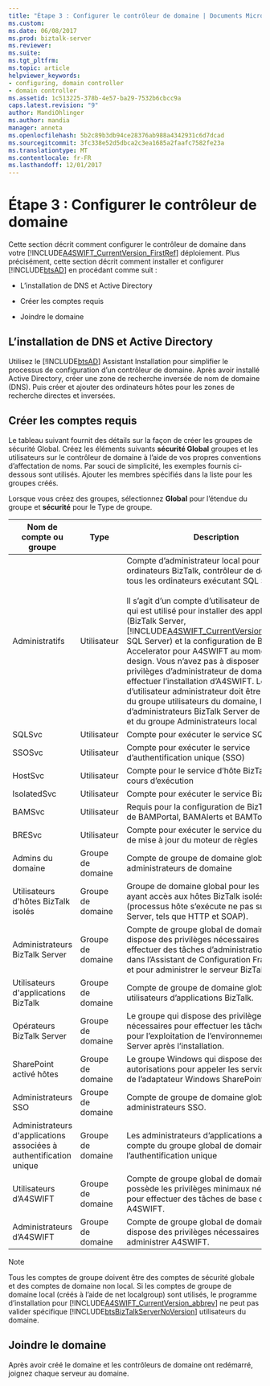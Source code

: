 ```yaml
---
title: "Étape 3 : Configurer le contrôleur de domaine | Documents Microsoft"
ms.custom: 
ms.date: 06/08/2017
ms.prod: biztalk-server
ms.reviewer: 
ms.suite: 
ms.tgt_pltfrm: 
ms.topic: article
helpviewer_keywords:
- configuring, domain controller
- domain controller
ms.assetid: 1c513225-378b-4e57-ba29-7532b6cbcc9a
caps.latest.revision: "9"
author: MandiOhlinger
ms.author: mandia
manager: anneta
ms.openlocfilehash: 5b2c89b3db94ce28376ab988a4342931c6d7dcad
ms.sourcegitcommit: 3fc338e52d5dbca2c3ea1685a2faafc7582fe23a
ms.translationtype: MT
ms.contentlocale: fr-FR
ms.lasthandoff: 12/01/2017
---
```

# <a name="step-3-configuring-the-domain-controller"></a>Étape 3 : Configurer le contrôleur de domaine
Cette section décrit comment configurer le contrôleur de domaine dans votre [!INCLUDE[A4SWIFT_CurrentVersion_FirstRef](../../includes/a4swift-currentversion-firstref-md.md)] déploiement. Plus précisément, cette section décrit comment installer et configurer [!INCLUDE[btsAD](../../includes/btsad-md.md)] en procédant comme suit :  
  
-   L’installation de DNS et Active Directory  
  
-   Créer les comptes requis  
  
-   Joindre le domaine  
  
## <a name="installing-active-directory-and-dns"></a>L’installation de DNS et Active Directory  
 Utilisez le [!INCLUDE[btsAD](../../includes/btsad-md.md)] Assistant Installation pour simplifier le processus de configuration d’un contrôleur de domaine. Après avoir installé Active Directory, créer une zone de recherche inversée de nom de domaine (DNS). Puis créer et ajouter des ordinateurs hôtes pour les zones de recherche directes et inversées.  
  
## <a name="creating-the-required-accounts"></a>Créer les comptes requis  
 Le tableau suivant fournit des détails sur la façon de créer les groupes de sécurité Global. Créez les éléments suivants **sécurité Global** groupes et les utilisateurs sur le contrôleur de domaine à l’aide de vos propres conventions d’affectation de noms. Par souci de simplicité, les exemples fournis ci-dessous sont utilisés. Ajouter les membres spécifiés dans la liste pour les groupes créés.  
  
 Lorsque vous créez des groupes, sélectionnez **Global** pour l’étendue du groupe et **sécurité** pour le Type de groupe.  
  
|Nom de compte ou groupe|Type| Description|Membres|  
|---------------------------|----------|-----------------|-------------|  
|Administratifs|Utilisateur|Compte d’administrateur local pour tous les ordinateurs BizTalk, contrôleur de domaine et tous les ordinateurs exécutant SQL Server.<br /><br /> Il s’agit d’un compte d’utilisateur de domaine qui est utilisé pour installer des applications (BizTalk Server, [!INCLUDE[A4SWIFT_CurrentVersion_abbrev](../../includes/a4swift-currentversion-abbrev-md.md)]et SQL Server) et la configuration de BizTalk Accelerator pour A4SWIFT au moment du design. Vous n’avez pas à disposer de privilèges d’administrateur de domaine pour effectuer l’installation d’A4SWIFT. Le compte d’utilisateur administrateur doit être membre du groupe utilisateurs du domaine, le groupe d’administrateurs BizTalk Server de domaine et du groupe Administrateurs local||  
|SQLSvc|Utilisateur|Compte pour exécuter le service SQL Server||  
|SSOSvc|Utilisateur|Compte pour exécuter le service d’authentification unique (SSO)||  
|HostSvc|Utilisateur|Compte pour le service d’hôte BizTalk en cours d’exécution||  
|IsolatedSvc|Utilisateur|Compte pour exécuter le service BizTalk isolé||  
|BAMSvc|Utilisateur|Requis pour la configuration de BizTalk Server de BAMPortal, BAMAlerts et BAMTools||  
|BRESvc|Utilisateur|Compte pour exécuter le service du Service de mise à jour du moteur de règles||  
|Admins du domaine|Groupe de domaine|Compte de groupe de domaine global pour les administrateurs de domaine||  
|Utilisateurs d'hôtes BizTalk isolés|Groupe de domaine|Groupe de domaine global pour les comptes ayant accès aux hôtes BizTalk isolés (processus hôte s’exécute ne pas sur BizTalk Server, tels que HTTP et SOAP).|\<IsolatedSvc\>, \<HostSvc\>|  
|Administrateurs BizTalk Server|Groupe de domaine|Compte de groupe global de domaine qui dispose des privilèges nécessaires pour effectuer des tâches d’administration inclus dans l’Assistant de Configuration Framework et pour administrer le serveur BizTalk.|\<Admin\>|  
|Utilisateurs d'applications BizTalk|Groupe de domaine|Compte de groupe de domaine global pour les utilisateurs d’applications BizTalk.|\<HostSvc\>|  
|Opérateurs BizTalk Server|Groupe de domaine|Le groupe qui dispose des privilèges nécessaires pour effectuer les tâches requises pour l’exploitation de l’environnement BizTalk Server après l’installation.||  
|SharePoint activé hôtes|Groupe de domaine|Le groupe Windows qui dispose des autorisations pour appeler les services Web de l’adaptateur Windows SharePoint Services.|\<HostSvc\>|  
|Administrateurs SSO|Groupe de domaine|Compte de groupe de domaine global pour les administrateurs SSO.|\<Administrateur\>, \<SSOSvc\>|  
|Administrateurs d'applications associées à authentification unique|Groupe de domaine|Les administrateurs d’applications associées compte du groupe global de domaine pour l’authentification unique|\<Admin\>|  
|Utilisateurs d’A4SWIFT|Groupe de domaine|Compte de groupe global de domaine qui possède les privilèges minimaux nécessaires pour effectuer des tâches de base dans A4SWIFT.|\<HostSvc\>, d’autres utilisateurs du réseau|  
|Administrateurs d’A4SWIFT|Groupe de domaine|Compte de groupe global de domaine qui dispose des privilèges nécessaires pour administrer A4SWIFT.|\<Admin\>|  
  
> [!NOTE]
>  Tous les comptes de groupe doivent être des comptes de sécurité globale et des comptes de domaine non local. Si les comptes de groupe de domaine local (créés à l’aide de net localgroup) sont utilisés, le programme d’installation pour [!INCLUDE[A4SWIFT_CurrentVersion_abbrev](../../includes/a4swift-currentversion-abbrev-md.md)] ne peut pas valider spécifique [!INCLUDE[btsBizTalkServerNoVersion](../../includes/btsbiztalkservernoversion-md.md)] utilisateurs du domaine.  
  
## <a name="joining-the-domain"></a>Joindre le domaine  
 Après avoir créé le domaine et les contrôleurs de domaine ont redémarré, joignez chaque serveur au domaine.